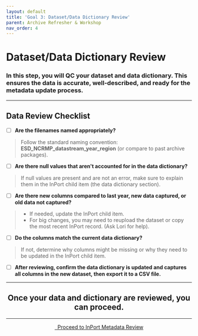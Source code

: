 ```yaml
---
layout: default
title: 'Goal 3: Dataset/Data Dictionary Review'
parent: Archive Refresher & Workshop
nav_order: 4
---
```


# Dataset/Data Dictionary Review
### In this step, you will QC your dataset and data dictionary. This ensures the data is accurate, well-described, and ready for the metadata update process.

---

## Data Review Checklist

- [ ] **Are the filenames named appropriately?**
> Follow the standard naming convention: <strong>ESD_NCRMP_datastream_year_region</strong> (or compare to past archive packages).

- [ ] **Are there null values that aren't accounted for in the data dictionary?**
> If null values are present and are not an error, make sure to explain them in the InPort child item (the data dictionary section).

- [ ] **Are there new columns compared to last year, new data captured, or old data not captured?**
> - If needed, update the InPort child item.
> - For big changes, you may need to reupload the dataset or copy the most recent InPort record. (Ask Lori for help).

- [ ] **Do the columns match the current data dictionary?**
> If not, determine why columns might be missing or why they need to be updated in the InPort child item.

- [ ] **After reviewing, confirm the data dictionary is updated and captures all columns in the new dataset, then export it to a CSV file.**

---

## <center>Once your data and dictionary are reviewed, you can proceed.</center>

---

<center><a href="{{ '/docs/InPort-Metadata-Review.html' | relative_url }}" class="btn btn-custom fs-6 mb-4 mb-md-0">
  Proceed to InPort Metadata Review
</a></center>